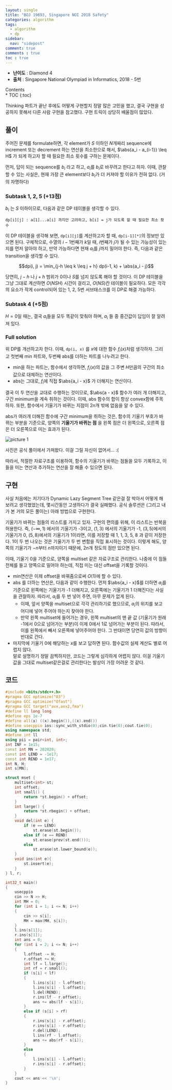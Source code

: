 ```yaml
---
layout: single
title: "BOJ 19693, Singapore NOI 2018 Safety"
categories: algorithm
tags:
  - algorithm
  - dp
sidebar:
  nav: "sidepost"
comment: true
comments : true
toc : true
---
```

- **난이도** : Diamond 4
- **출처** : Singapore National Olympiad in Informatics, 2018 - 5번 
<div id="toc">
Contents
</div>
* TOC
{:toc}

Thinking 파트가 끝난 후에도 어떻게 구현할지 정말 많은 고민을 했고, 결국 구현을 성공하지 못해서 다른 사람 구현을 참고했다. 구현 트릭이 상당히 배울점이 많았다.

## 풀이 
주어진 문제를 formulate하면, 각 element가 $S$ 이하인 $N$개짜리 sequence에 increment 또는 decrement 하는 연산을 최소한으로 해서, $\abs{a_i - a_{i-1}} \leq H$ 가 되게 하고자 할 때 필요한 최소 횟수를 구하는 문제이다.

먼저, 답이 되는 sequence를 $b_i$ 라고 하고, $a_i$를 $b_i$로 바꾸려고 한다고 하자. 이때, 관찰할 수 있는 사실은, 현재 가장 큰 element보다 $b_i$가 더 커져야 할 이유가 전혀 없다. (거의 자명하다)

### Subtask 1, 2, 5 (+13점)
$b_i$ 는 $S$ 이하이므로, 다음과 같은 DP 테이블을 생각할 수 있다.

`dp[i][j] : a[1]...a[i] 까지만 고려하고, b[i] = j가 되도록 할 때 필요한 최소 횟수`

이 DP 테이블을 생각해 보면, `dp[i][j]`를 계산하고자 할 때, `dp[i-1][*]`의 정보만 있으면 된다. 구체적으로, 수열의 $i-1$번째가 $k$일 때, $i$번째가 $j$가 될 수 있는 가능성이 있는지를 먼저 알아야 하고, 만약 가능하다면 현재 $a_i$를 $j$까지 밀어야 한다. 즉, 다음과 같은 transition을 생각할 수 있다.

$$dp(i, j) = \min_{j-h \leq k \leq j + h} dp(i-1, k) + \abs{a_i - j}$$

당연히, $j-h$ 나 $j+h$ 범위가 $0$이나 $S$를 넘지 않도록 해야 할 것이다. 이 DP 테이블을 그냥 그대로 계산하면 $O(NSH)$ 시간이 걸리고, $O(NS)$칸 테이블이 필요하다. 모든 각각의 요소가 작게 control되어 있는 1, 2, 5번 서브태스크를 이 DP로 해결 가능하다.

### Subtask 4 (+5점)
$H = 0$일 때는, 결국 $a_i$들을 모두 똑같이 맞춰야 하며, $a_i$ 들 중 중간값이 답임이 잘 알려져 있다. 

### Full solution 
위 DP를 개선하고자 한다. 이때, `dp(i, x)` 를 $x$에 대한 함수 $f_i (x)$처럼 생각하자. 그리고 첫번째 min 파트와, 두번째 abs를 더하는 파트를 나누려고 한다.

- min을 하는 파트는, 함수에서 생각하면, $f_i(x)$의 값을 그 주변 $H$만큼의 구간의 최소값으로 대체하는 연산이다.
- abs는 그대로, $f_i$에 직접 $\abs{a_i - x}$ 가 더해지는 연산이다.

결국 이 두 연산을 교대로 수행하는 것이므로, $\abs{a - x}$ 함수가 여러 개 더해지고, 구간 minimum을 계속 취하는 것이다. 이때, abs 함수의 합이 항상 convex함에 주목하자. 또한, 함수에서 기울기가 바뀌는 지점이 $2n$개 밖에 없음을 알 수 있다. 

abs가 여러개 더해진 함수에 구간 minimum을 취하는 것은, 함수의 기울기 부호가 바뀌는 부분을 기준으로, 양쪽의 **기울기가 바뀌는 점** 을 왼쪽 점은 더 왼쪽으로, 오른쪽 점은 더 오른쪽으로 미는 효과가 된다. 

![picture 1](../../images/096e3dc96d5687557b2fcf8c852c6c22f468883a731e90f67dbbc5273d19a4bd.png)  

사진은 공식 풀이에서 가져왔다. 이걸 그릴 자신이 없어서... :(

따라서, 적절한 자료구조를 이용하여, 함수의 기울기가 바뀌는 점들을 모두 기록하고, 이들을 미는 연산과 추가하는 연산을 잘 해줄 수 있으면 된다. 

## 구현 
사실 처음에는 저기다가 Dynamic Lazy Segment Tree 같은걸 잘 박아서 어떻게 해보려고 생각했었는데, 몇시간동안 고생하다가 결국 실패했다. 공식 솔루션은 (그리고 내가 본 거의 모든 풀이는) 아래 방법으로 구현한다.

기울기가 바뀌는 점들의 리스트를 가지고 있자. 구현의 편의를 위해, 이 리스트는 반복을 허용한다. 즉, $(-\infty, 1)$ 에서의 기울기가 -3이고, $(1, 3)$ 에서의 기울기가 -1, $(3, 5)$에서의 기울기가 0, $(5, 8)$에서의 기울기가 1이라면, 이를 저장할 때 1, 1, 3, 5, 8 과 같이 저장한다. 1이 두 번 나오는 것은 기울기가 두 번 변함을 직접 표시하는 것이다. 이렇게 해도, 양쪽의 기울기가 $-n$부터 $n$까지이기 때문에, $2n$개 정도의 점만 있으면 된다. 

이때, 기울기 $0$을 기준으로, 양쪽을 multiset 같은 자료구조로 관리한다. 나중에 이 점들 전체를 들고 양쪽으로 밀어야 하는데, 직접 미는 대신 offset을 기록할 것이다. 

- min연산은 이제 offset을 바꿔줌으로써 $O(1)$에 할 수 있다. 
- abs 를 더하는 연산은, 다음과 같이 수행한다. 먼저 $\abs{a_i - x}$를 더하면 $a_i$를 기준으로 왼쪽에는 기울기가 -1 더해지고, 오른쪽에는 기울기가 1 더해진다는 사실을 관찰하자. 따라서, $a_i$를 두 번 넣어 주면, 아무 문제가 없게 된다. 
  * 이때, 앞서 양쪽을 multiset으로 각각 관리하기로 했으므로, $a_i$의 위치를 보고 어디에 넣어 주어야 하는지 찾아야 한다.
  * 만약 왼쪽 multiset에 들어가는 경우, 왼쪽 multiset의 맨 끝 값 (기울기가 원래 -1에서 0으로 넘어가는 부분)이 이제 0에서 1로 넘어가는 부분이 된다. 따라서, 이를 왼쪽에서 빼서 오른쪽에 넣어주어야 한다. 그 반대이면 당연히 값의 방향이 반대로 간다.
- 마지막에 기울기 0에 해당하는 $x$를 보고 답하면 된다. 함수값의 실제 계산도 별로 어렵지 않다.   
말로 설명하기 정말 끔찍하지만, 코드는 그렇게 심각하게 어렵지 않다. 이걸 기울기값을 그대로 multiset같은걸로 관리한다는 발상이 가장 어려운 것 같다.

## 코드 
```cpp
#include <bits/stdc++.h>
#pragma GCC optimize("O3")
#pragma GCC optimize("Ofast")
#pragma GCC target("avx,avx2,fma")
#define ll long long
#define eps 1e-7
#define all(x) ((x).begin()),((x).end())
#define usecppio ios::sync_with_stdio(0);cin.tie(0);cout.tie(0);
using namespace std;
#define int ll
using pii = pair<int, int>;
int INF = 1e15;
const int MN = 202020;
const int LEND = -1e17;
const int REND = 1e17;
int N, H;
int s[MN];

struct mset {
    multiset<int> st;
    int offset;
    int small() {
        return *st.begin() + offset;
    }
    int large() {
        return *st.rbegin() + offset;
    }
    void del(int e) {
        if (e == LEND)
            st.erase(st.begin());
        else if (e == REND)
            st.erase(prev(st.end()));
        else
            st.erase(st.lower_bound(e));
    }
    void ins(int e){
        st.insert(e);
    }
} l, r;

int32_t main()
{
    usecppio
    cin >> N >> H;
    int MH = 0;
    for (int i = 1; i <= N; i++)
    {
        cin >> s[i];
        MH = max(MH, s[i]);
    }
    l.ins(s[1]);
    r.ins(s[1]);
    int ans = 0;
    for (int i = 2; i <= N; i++)
    {
        l.offset -= H;
        r.offset += H;
        int lf = l.large();
        int rf = r.small();
        if (s[i] < lf)
        {
            l.ins(s[i] - l.offset);
            l.ins(s[i] - l.offset);
            l.del(REND);
            r.ins(lf - r.offset);
            ans += abs(lf - s[i]);
        }
        else if (s[i] > rf)
        {
            r.ins(s[i] - r.offset);
            r.ins(s[i] - r.offset);
            r.del(LEND);
            l.ins(rf - l.offset);
            ans += abs(rf - s[i]);
        }
        else
        {
            l.ins(s[i] - l.offset);
            r.ins(s[i] - r.offset);
        }
    }
    cout << ans << '\n';
}
```